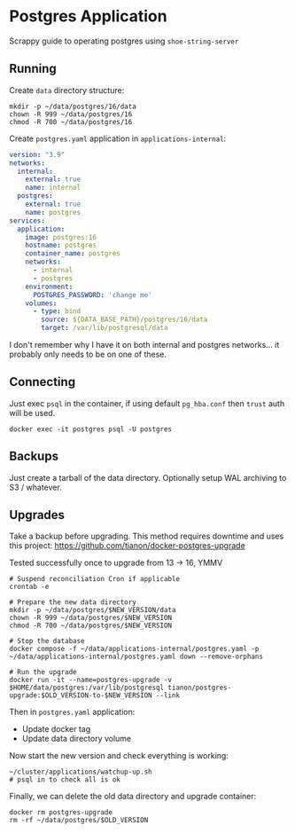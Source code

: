 # Postgres Application
Scrappy guide to operating postgres using `shoe-string-server`

## Running
Create `data` directory structure:
```shell
mkdir -p ~/data/postgres/16/data
chown -R 999 ~/data/postgres/16
chmod -R 700 ~/data/postgres/16
```

Create `postgres.yaml` application in `applications-internal`:
```yaml
version: "3.9"
networks:
  internal:
    external: true
    name: internal
  postgres:
    external: true
    name: postgres
services:
  application:
    image: postgres:16
    hostname: postgres
    container_name: postgres
    networks:
      - internal
      - postgres
    environment:
      POSTGRES_PASSWORD: 'change me'
    volumes:
      - type: bind
        source: ${DATA_BASE_PATH}/postgres/16/data
        target: /var/lib/postgresql/data
```
I don't remember why I have it on both internal and postgres networks... it probably only needs to be on one of these.

## Connecting
Just exec `psql` in the container, if using default `pg_hba.conf` then `trust` auth will be used.
```shell
docker exec -it postgres psql -U postgres
```

## Backups
Just create a tarball of the data directory. Optionally setup WAL archiving to S3 / whatever.

## Upgrades
Take a backup before upgrading. This method requires downtime and uses this project: https://github.com/tianon/docker-postgres-upgrade

Tested successfully once to upgrade from 13 -> 16, YMMV
```shell
# Suspend reconciliation Cron if applicable
crontab -e

# Prepare the new data directory
mkdir -p ~/data/postgres/$NEW_VERSION/data
chown -R 999 ~/data/postgres/$NEW_VERSION
chmod -R 700 ~/data/postgres/$NEW_VERSION

# Stop the database
docker compose -f ~/data/applications-internal/postgres.yaml -p ~/data/applications-internal/postgres.yaml down --remove-orphans

# Run the upgrade
docker run -it --name=postgres-upgrade -v $HOME/data/postgres:/var/lib/postgresql tianon/postgres-upgrade:$OLD_VERSION-to-$NEW_VERSION --link
```
Then in `postgres.yaml` application:
- Update docker tag
- Update data directory volume

Now start the new version and check everything is working:
```shell
~/cluster/applications/watchup-up.sh
# psql in to check all is ok
```

Finally, we can delete the old data directory and upgrade container:
```shell
docker rm postgres-upgrade
rm -rf ~/data/postgres/$OLD_VERSION
```
